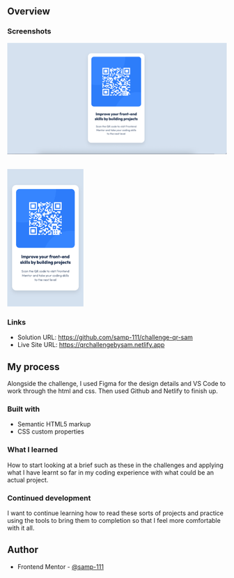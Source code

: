 ## Overview

### Screenshots

![](./images/screenshot.png)

<br><img src="./images/mobile-version.png" width="175" alt="Mobile preview" />

### Links

- Solution URL: https://github.com/samp-111/challenge-qr-sam
- Live Site URL: https://qrchallengebysam.netlify.app

## My process

Alongside the challenge, I used Figma for the design details and VS Code to work through the html and css. Then used Github and Netlify to finish up.

### Built with

- Semantic HTML5 markup
- CSS custom properties

### What I learned

How to start looking at a brief such as these in the challenges and applying what I have learnt so far in my coding experience with what could be an actual project.

### Continued development

I want to continue learning how to read these sorts of projects and practice using the tools to bring them to completion so that I feel more comfortable with it all.

## Author

- Frontend Mentor - [@samp-111](https://www.frontendmentor.io/profile/samp-111)
